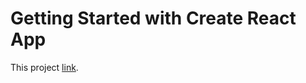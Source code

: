 # Getting Started with Create React App

This project [link](https://eloquent-faloodeh-863416.netlify.app).



